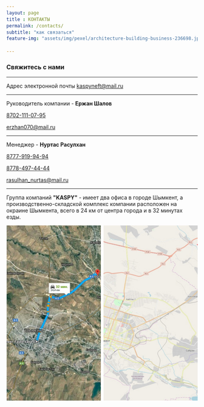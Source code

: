 ```yaml
--- 
layout: page
title : КОНТАКТЫ
permalink: /contacts/
subtitle: "как связаться" 
feature-img: "assets/img/pexel/architecture-building-business-236698.jpg"

---
```

### Свяжитесь с нами
---

Адрес электронной почты [kaspyneft@mail.ru](mailto:kaspyneft@mail.ru)

---

Руководитель компании - **Ержан Шалов**

[8702-111-07-95](tel:+77021110795)

[erzhan070@mail.ru](mailto:erzhan070@mail.ru)

---

Менеджер - **Нуртас Расулхан**

[8777-919-94-94](tel:+77779199494)

[8778-497-44-44](tel:+77784974444)

[rasulhan_nurtas@mail.ru](mailto:rasulhan_nurtas@mail.ru)

---

Группа компаний **"KASPY"** - имеет два офиса в городе Шымкент, а производственно-складской комплекс компании расположен на окраине Шымкента, всего в 24 км от центра города и в 32 минутах езды.

<img src="/assets/img/map.PNG"  alt="photo" width="750px"/>

<!---
[//]: # ![](cc/assets/img/map.PNG "Photo")
[//]: # ![Photo](cc/assets/img/green.PNG "Photo")
[//]: # <img src="cc/assets/img/green.PNG" width="100" heigh="100">
-->

